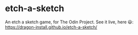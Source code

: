 # etch-a-sketch
An etch a sketch game, for The Odin Project. See it live, here 😃: https://dragon-install.github.io/etch-a-sketch/
